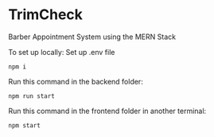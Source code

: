 # TrimCheck
 Barber Appointment System using the MERN Stack

To set up locally:
Set up .env file

```
npm i
```
Run this command in the backend folder:
```
npm run start
```
Run this command in the frontend folder in another terminal:
```
npm start
```
